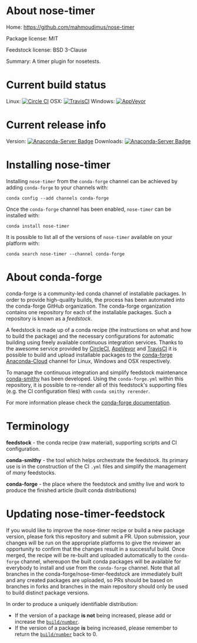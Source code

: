About nose-timer
================

Home: https://github.com/mahmoudimus/nose-timer

Package license: MIT

Feedstock license: BSD 3-Clause

Summary: A timer plugin for nosetests.



Current build status
====================

Linux: [![Circle CI](https://circleci.com/gh/conda-forge/nose-timer-feedstock.svg?style=shield)](https://circleci.com/gh/conda-forge/nose-timer-feedstock)
OSX: [![TravisCI](https://travis-ci.org/conda-forge/nose-timer-feedstock.svg?branch=master)](https://travis-ci.org/conda-forge/nose-timer-feedstock)
Windows: [![AppVeyor](https://ci.appveyor.com/api/projects/status/github/conda-forge/nose-timer-feedstock?svg=True)](https://ci.appveyor.com/project/conda-forge/nose-timer-feedstock/branch/master)

Current release info
====================
Version: [![Anaconda-Server Badge](https://anaconda.org/conda-forge/nose-timer/badges/version.svg)](https://anaconda.org/conda-forge/nose-timer)
Downloads: [![Anaconda-Server Badge](https://anaconda.org/conda-forge/nose-timer/badges/downloads.svg)](https://anaconda.org/conda-forge/nose-timer)

Installing nose-timer
=====================

Installing `nose-timer` from the `conda-forge` channel can be achieved by adding `conda-forge` to your channels with:

```
conda config --add channels conda-forge
```

Once the `conda-forge` channel has been enabled, `nose-timer` can be installed with:

```
conda install nose-timer
```

It is possible to list all of the versions of `nose-timer` available on your platform with:

```
conda search nose-timer --channel conda-forge
```


About conda-forge
=================

conda-forge is a community-led conda channel of installable packages.
In order to provide high-quality builds, the process has been automated into the
conda-forge GitHub organization. The conda-forge organization contains one repository
for each of the installable packages. Such a repository is known as a *feedstock*.

A feedstock is made up of a conda recipe (the instructions on what and how to build
the package) and the necessary configurations for automatic building using freely
available continuous integration services. Thanks to the awesome service provided by
[CircleCI](https://circleci.com/), [AppVeyor](http://www.appveyor.com/)
and [TravisCI](https://travis-ci.org/) it is possible to build and upload installable
packages to the [conda-forge](https://anaconda.org/conda-forge)
[Anaconda-Cloud](http://docs.anaconda.org/) channel for Linux, Windows and OSX respectively.

To manage the continuous integration and simplify feedstock maintenance
[conda-smithy](http://github.com/conda-forge/conda-smithy) has been developed.
Using the ``conda-forge.yml`` within this repository, it is possible to re-render all of
this feedstock's supporting files (e.g. the CI configuration files) with ``conda smithy rerender``.

For more information please check the [conda-forge documentation](https://conda-forge.org/docs/).

Terminology
===========

**feedstock** - the conda recipe (raw material), supporting scripts and CI configuration.

**conda-smithy** - the tool which helps orchestrate the feedstock.
                   Its primary use is in the construction of the CI ``.yml`` files
                   and simplify the management of *many* feedstocks.

**conda-forge** - the place where the feedstock and smithy live and work to
                  produce the finished article (built conda distributions)


Updating nose-timer-feedstock
=============================

If you would like to improve the nose-timer recipe or build a new
package version, please fork this repository and submit a PR. Upon submission,
your changes will be run on the appropriate platforms to give the reviewer an
opportunity to confirm that the changes result in a successful build. Once
merged, the recipe will be re-built and uploaded automatically to the
`conda-forge` channel, whereupon the built conda packages will be available for
everybody to install and use from the `conda-forge` channel.
Note that all branches in the conda-forge/nose-timer-feedstock are
immediately built and any created packages are uploaded, so PRs should be based
on branches in forks and branches in the main repository should only be used to
build distinct package versions.

In order to produce a uniquely identifiable distribution:
 * If the version of a package **is not** being increased, please add or increase
   the [``build/number``](http://conda.pydata.org/docs/building/meta-yaml.html#build-number-and-string).
 * If the version of a package **is** being increased, please remember to return
   the [``build/number``](http://conda.pydata.org/docs/building/meta-yaml.html#build-number-and-string)
   back to 0.
